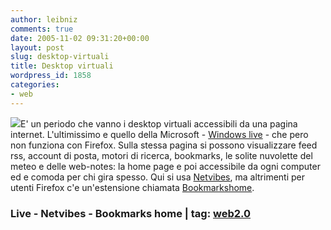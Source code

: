 ```yaml
---
author: leibniz
comments: true
date: 2005-11-02 09:31:20+00:00
layout: post
slug: desktop-virtuali
title: Desktop virtuali
wordpress_id: 1858
categories:
- web
---
```


![](http://stc.live.com/live/img/logo.gif)E' un periodo che vanno i desktop virtuali accessibili da una pagina internet. L'ultimissimo e quello della Microsoft - [Windows live](http://www.live.com/) - che pero non funziona con Firefox. Sulla stessa pagina si possono visualizzare feed rss, account di posta, motori di ricerca, bookmarks, le solite nuvolette del meteo e delle web-notes: la home page e poi accessibile da ogni computer ed e comoda per chi gira spesso. Qui si usa [Netvibes](http://www.netvibes.com/), ma altrimenti per utenti Firefox c'e un'estensione chiamata [Bookmarkshome](http://bookmarkshome.mozdev.org/).  


### Live - Netvibes - Bookmarks home | tag: [web2.0](http://www.technorati.com/tags/web2.0)
